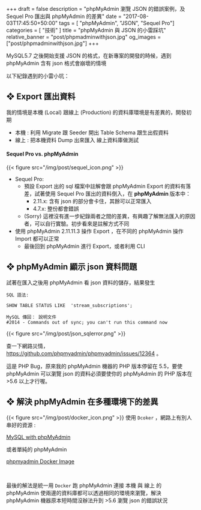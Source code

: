 +++
draft = false
description = "phpMyAdmin 瀏覽 JSON 的錯誤案例，及 Sequel Pro 匯出與 phpMyAdmin 的差異"
date = "2017-08-03T17:45:50+50:00"
tags = [ "phpMyAdmin", "JSON", "Sequel Pro"]
categories = [ "技術" ]
title = "phpMyAdmin 與 JSON 的小雷踩坑"
relative_banner = "post/phpmadminwithjson.jpg"
og_images = ["post/phpmadminwithjson.jpg"]
+++

MySQL5.7 之後開始支援 JSON 的格式，在新專案的開發的時候，遇到 phpMyAdmin 含有 json 格式會崩壞的情境

以下紀錄遇到的小雷小坑：

<!--more-->

## ❖ Export 匯出資料
我的情境是<span class="text-warning">本機 (Local)</span> 跟<span class="text-primary">線上 (Production)</span> 的資料庫環境是有差異的，開發初期

* <span class="text-warning">本機</span> : 利用 Migrate 跟 Seeder 開出 Table Schema 跟生出假資料
* <span class="text-primary">線上</span> : 把<span class="text-warning">本機</span>資料 Dump 出來匯入 <span class="text-primary">線上</span>資料庫做測試


#### Sequel Pro vs. phpMyAdmin
{{< figure src="/img/post/sequel_icon.png" >}}

* Sequel Pro:
    * 預設 Export 出的 sql 檔案中註解會跟 phpMyAdmin Export 的資料有落差，試著使用 Sequel Pro 匯出的資料倒入，在 <b>phpMyAdmin </b> 版本中：
        * 2.11.x: 含有 json 的部分會卡住，其餘可以正常匯入
        * 4.7.x: 整份都會錯誤
    * (Sorry) 這裡沒有進一步紀錄兩者之間的差異，有興趣了解無法匯入的原因者，可以自行實驗。初步看來是註解方式不同
* 使用 phpMyAdmin 2.11.11.3 操作 Export ，在不同的 phpMyAdmin 操作 Import 都可以正常
    * 最後回到 phpMyAdmin 進行 Export，或者利用 CLI

## ❖ phpMyAdmin 顯示 json 資料問題
試著在匯入之後用 phpMyAdmin 看 json 資料的儲存，結果發生
```
SQL 語法:

SHOW TABLE STATUS LIKE  'stream_subscriptions';

MySQL 傳回： 說明文件
#2014 - Commands out of sync; you can't run this command now
```
{{< figure src="/img/post/json_sqlerror.png" >}}

查一下網路災情，https://github.com/phpmyadmin/phpmyadmin/issues/12364 。

這是 PHP Bug，原來我的 phpMyAdmin 機器的 PHP 版本停留在 5.5，要使 phpMyAdmin 可以瀏覽 json 的資料必須要使你的 phpMyAdmin 的 PHP 版本在 >5.6 以上才行喔。


## ❖ 解決 phpMyAdmin 在多種環境下的差異

{{< figure src="/img/post/docker_icon.png" >}}
使用 `Dcoker` ，網路上有別人串好的資源  :

[MySQL with phpMyAdmin](http://www.andrewchen.tw/2017/05/05/20170505_NOTE_DOCKER_MYSQL/)

或者單純的 phpMyAdmin

[phpmyadmin Docker Image](https://hub.docker.com/r/phpmyadmin/phpmyadmin/)

<br>

最後的解法是統一用 `Docker` 跑 phpMyAdmin 連接 <span class="text-warning">本機</span> 與 <span class="text-primary">線上</span> 的 phpMyAdmin 使兩邊的資料庫都可以透過相同的環境來瀏覽，解決 phpMyAdmin 機器原本短時間沒辦法升到 >5.6 瀏覽 json 的錯誤狀況
